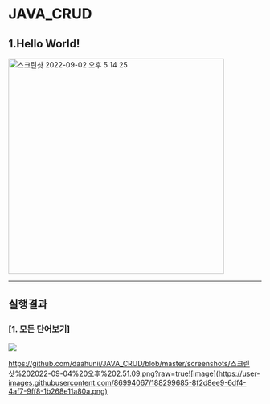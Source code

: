 # JAVA_CRUD

## 1.Hello World!
<img width="429" alt="스크린샷 2022-09-02 오후 5 14 25" src="https://user-images.githubusercontent.com/86994067/188098270-35c76f48-dcfb-4487-8ef4-fe357ddc0e6e.png">


---
## 실행결과
### [1. 모든 단어보기]

<img src="https://github.com/daahunii/JAVA_CRUD/blob/master/screenshots/스크린샷%202022-09-04%20오후%202.51.09.png?raw=true">

https://github.com/daahunii/JAVA_CRUD/blob/master/screenshots/스크린샷%202022-09-04%20오후%202.51.09.png?raw=true![image](https://user-images.githubusercontent.com/86994067/188299685-8f2d8ee9-6df4-4af7-9ff8-1b268e11a80a.png)
